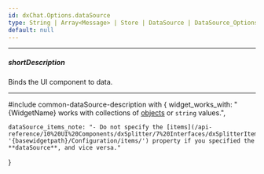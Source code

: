 ```yaml
---
id: dxChat.Options.dataSource
type: String | Array<Message> | Store | DataSource | DataSource_Options | null
default: null
---
```

---
##### shortDescription
Binds the UI component to data.

---
#include common-dataSource-description with {
    widget_works_with: "{WidgetName} works with collections of [objects](/Documentation/ApiReference/UI_Components/dxChat/Types/Message/) or `string` values.",

    dataSource_items_note: "- Do not specify the [items](/api-reference/10%20UI%20Components/dxSplitter/7%20Interfaces/dxSplitterItem '{basewidgetpath}/Configuration/items/') property if you specified the **dataSource**, and vice versa."
}